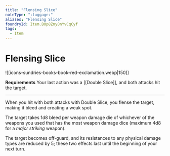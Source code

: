 ```yaml
---
title: "Flensing Slice"
noteType: ":luggage:"
aliases: "Flensing Slice"
foundryId: Item.B0p8Zny8nYvCqCyf
tags:
  - Item
---
```


# Flensing Slice
![[icons-sundries-books-book-red-exclamation.webp|150]]

**Requirements** Your last action was a [[Double Slice]], and both attacks hit the target.

* * *

When you hit with both attacks with Double Slice, you flense the target, making it bleed and creating a weak spot.

The target takes 1d8 bleed per weapon damage die of whichever of the weapons you used that has the most weapon damage dice (maximum 4d8 for a _major striking_ weapon).

The target becomes off-guard, and its resistances to any physical damage types are reduced by 5; these two effects last until the beginning of your next turn.
